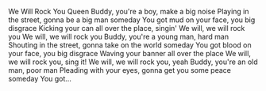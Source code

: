 We Will Rock You
Queen
Buddy, you're a boy, make a big noise
Playing in the street, gonna be a big man someday
You got mud on your face, you big disgrace
Kicking your can all over the place, singin'
We will, we will rock you
We will, we will rock you
Buddy, you're a young man, hard man
Shouting in the street, gonna take on the world someday
You got blood on your face, you big disgrace
Waving your banner all over the place
We will, we will rock you, sing it!
We will, we will rock you, yeah
Buddy, you're an old man, poor man
Pleading with your eyes, gonna get you some peace someday
You got…